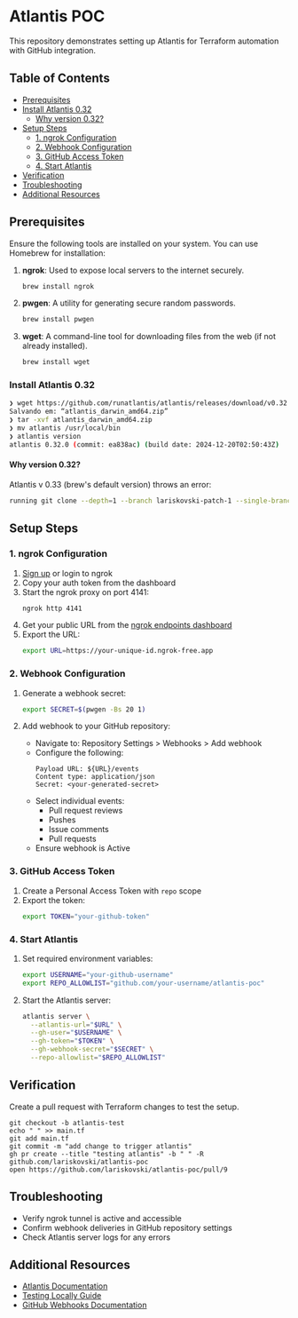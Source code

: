 # Atlantis POC

This repository demonstrates setting up Atlantis for Terraform automation with GitHub integration.

## Table of Contents

- [Prerequisites](#prerequisites)
- [Install Atlantis 0.32](#install-atlantis-032)
  - [Why version 0.32?](#why-version-032)
- [Setup Steps](#setup-steps)
  - [1. ngrok Configuration](#1-ngrok-configuration)
  - [2. Webhook Configuration](#2-webhook-configuration)
  - [3. GitHub Access Token](#3-github-access-token)
  - [4. Start Atlantis](#4-start-atlantis)
- [Verification](#verification)
- [Troubleshooting](#troubleshooting)
- [Additional Resources](#additional-resources)

## Prerequisites

Ensure the following tools are installed on your system. You can use Homebrew for installation:

1. **ngrok**: Used to expose local servers to the internet securely.
   ```bash
   brew install ngrok
   ```

2. **pwgen**: A utility for generating secure random passwords.
   ```bash
   brew install pwgen
   ```

3. **wget**: A command-line tool for downloading files from the web (if not already installed).
   ```bash
   brew install wget
   ```

### Install Atlantis 0.32

```sh
❯ wget https://github.com/runatlantis/atlantis/releases/download/v0.32.0/atlantis_darwin_amd64.zip
Salvando em: “atlantis_darwin_amd64.zip”
❯ tar -xvf atlantis_darwin_amd64.zip
❯ mv atlantis /usr/local/bin
❯ atlantis version
atlantis 0.32.0 (commit: ea838ac) (build date: 2024-12-20T02:50:43Z)
```

#### Why version 0.32?

Atlantis v 0.33 (brew's default version) throws an error:

```sh
running git clone --depth=1 --branch lariskovski-patch-1 --single-branch https://larissa:<redacted>@github.com/lariskovski/atlantis-poc.git /Users/larissa/.atlantis/repos/lariskovski/atlantis-poc/3/default: : exec: "git": executable file not found in $PATH
```

## Setup Steps

### 1. ngrok Configuration

1. [Sign up](https://dashboard.ngrok.com/signup) or login to ngrok
2. Copy your auth token from the dashboard
3. Start the ngrok proxy on port 4141:
   ```bash
   ngrok http 4141
   ```
4. Get your public URL from the [ngrok endpoints dashboard](https://dashboard.ngrok.com/endpoints)
5. Export the URL:
   ```bash
   export URL=https://your-unique-id.ngrok-free.app
   ```

### 2. Webhook Configuration

1. Generate a webhook secret:
   ```bash
   export SECRET=$(pwgen -Bs 20 1)
   ```

2. Add webhook to your GitHub repository:
   - Navigate to: Repository Settings > Webhooks > Add webhook
   - Configure the following:
     ```
     Payload URL: ${URL}/events
     Content type: application/json
     Secret: <your-generated-secret>
     ```
   - Select individual events:
     - Pull request reviews
     - Pushes
     - Issue comments
     - Pull requests
   - Ensure webhook is Active

### 3. GitHub Access Token

1. Create a Personal Access Token with `repo` scope
2. Export the token:
   ```bash
   export TOKEN="your-github-token"
   ```

### 4. Start Atlantis

1. Set required environment variables:
   ```bash
   export USERNAME="your-github-username"
   export REPO_ALLOWLIST="github.com/your-username/atlantis-poc"
   ```

2. Start the Atlantis server:
   ```bash
   atlantis server \
     --atlantis-url="$URL" \
     --gh-user="$USERNAME" \
     --gh-token="$TOKEN" \
     --gh-webhook-secret="$SECRET" \
     --repo-allowlist="$REPO_ALLOWLIST"
   ```

## Verification

Create a pull request with Terraform changes to test the setup.

```
git checkout -b atlantis-test
echo " " >> main.tf
git add main.tf
git commit -m "add change to trigger atlantis"
gh pr create --title "testing atlantis" -b " " -R github.com/lariskovski/atlantis-poc
open https://github.com/lariskovski/atlantis-poc/pull/9
```

## Troubleshooting

- Verify ngrok tunnel is active and accessible
- Confirm webhook deliveries in GitHub repository settings
- Check Atlantis server logs for any errors

## Additional Resources

- [Atlantis Documentation](https://www.runatlantis.io/docs/)
- [Testing Locally Guide](https://www.runatlantis.io/guide/testing-locally.html)
- [GitHub Webhooks Documentation](https://docs.github.com/en/webhooks)